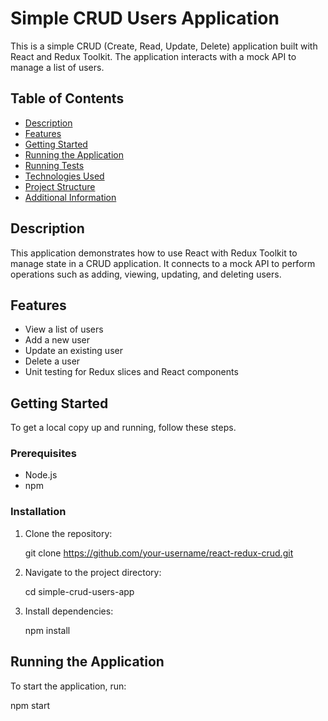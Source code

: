 # Simple CRUD Users Application

This is a simple CRUD (Create, Read, Update, Delete) application built with React and Redux Toolkit. The application interacts with a mock API to manage a list of users.

## Table of Contents

- [Description](#description)
- [Features](#features)
- [Getting Started](#getting-started)
- [Running the Application](#running-the-application)
- [Running Tests](#running-tests)
- [Technologies Used](#technologies-used)
- [Project Structure](#project-structure)
- [Additional Information](#additional-information)

## Description

This application demonstrates how to use React with Redux Toolkit to manage state in a CRUD application. It connects to a mock API to perform operations such as adding, viewing, updating, and deleting users.

## Features

- View a list of users
- Add a new user
- Update an existing user
- Delete a user
- Unit testing for Redux slices and React components

## Getting Started

To get a local copy up and running, follow these steps.

### Prerequisites

- Node.js
- npm

### Installation

1. Clone the repository:

   git clone https://github.com/your-username/react-redux-crud.git

2. Navigate to the project directory:

   cd simple-crud-users-app

3. Install dependencies:

   npm install

## Running the Application

To start the application, run:

npm start
